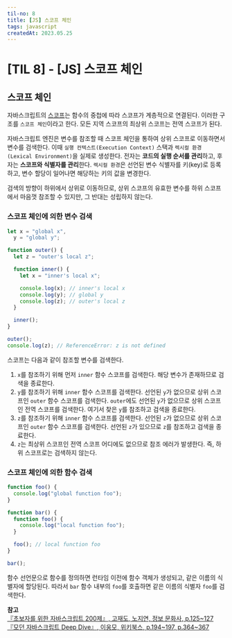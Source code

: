```yaml
---
til-no: 8
title: [JS] 스코프 체인
tags: javascript
createdAt: 2023.05.25
---
```


# [TIL 8] - [JS] 스코프 체인

## 스코프 체인

자바스크립트의 [스코프](./18.md)는 함수의 중첩에 따라 스코프가 계층적으로 연결된다. 이러한 구조를 `스코프 체인`이라고 한다. 모든 지역 스코프의 최상위 스코프는 전역 스코프가 된다.

자바스크립트 엔진은 변수를 참조할 때 스코프 체인을 통하여 상위 스코프로 이동하면서 변수를 검색한다. 이때 `실행 컨텍스트(Execution Context)` 스택과 `렉시컬 환경(Lexical Environment)`을 실제로 생성한다. 전자는 **코드의 실행 순서를 관리**하고, 후자는 **스코프와 식별자를 관리**한다. `렉시컬 환경`은 선언된 변수 식별자를 키(key)로 등록하고, 변수 할당이 일어나면 해당하는 키의 값을 변경한다.

검색의 방향이 하위에서 상위로 이동하므로, 상위 스코프의 유효한 변수를 하위 스코프에서 마음껏 참조할 수 있지만, 그 반대는 성립하지 않는다.

### 스코프 체인에 의한 변수 검색

```js
let x = "global x",
  y = "global y";

function outer() {
  let z = "outer's local z";

  function inner() {
    let x = "inner's local x";

    console.log(x); // inner's local x
    console.log(y); // global y
    console.log(z); // outer's local z
  }

  inner();
}

outer();
console.log(z); // ReferenceError: z is not defined
```

스코프는 다음과 같이 참조할 변수를 검색한다.

1. `x`를 참조하기 위해 먼저 `inner` 함수 스코프를 검색한다. 해당 변수가 존재하므로 검색을 종료한다.
2. `y`를 참조하기 위해 `inner` 함수 스코프를 검색한다. 선언된 `y`가 없으므로 상위 스코프인 `outer` 함수 스코프를 검색한다. `outer`에도 선언된 `y`가 없으므로 상위 스코프인 전역 스코프를 검색한다. 여기서 찾은 `y`를 참조하고 검색을 종료한다.
3. `z`를 참조하기 위해 `inner` 함수 스코프를 검색한다. 선언된 `z`가 없으므로 상위 스코프인 `outer` 함수 스코프를 검색한다. 선언된 `z`가 있으므로 `z`를 참조하고 검색을 종료한다.
4. `z`는 최상위 스코프인 전역 스코프 어디에도 없으므로 참조 에러가 발생한다. 즉, 하위 스코프로는 검색하지 않는다.

### 스코프 체인에 의한 함수 검색

```js
function foo() {
  console.log("global function foo");
}

function bar() {
  function foo() {
    console.log("local function foo");
  }

  foo(); // local function foo
}

bar();
```

함수 선언문으로 함수를 정의하면 런타임 이전에 함수 객체가 생성되고, 같은 이름의 식별자에 할당된다. 따라서 `bar` 함수 내부의 `foo`를 호출하면 같은 이름의 식별자 `foo`를 검색한다.

**참고**\
[『초보자를 위한 자바스크립트 200제』, 고재도, 노지연, 정보 문화사, p.125~127](http://aladin.kr/p/fejdu)\
[『모던 자바스크립트 Deep Dive』, 이웅모, 위키북스, p.194~197, p.364~367](http://aladin.kr/p/WNplp)
